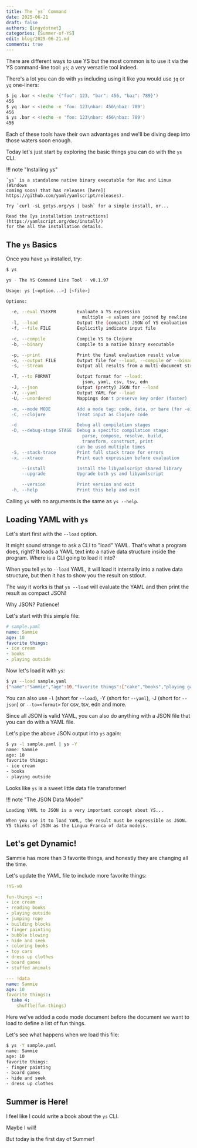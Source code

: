 ```yaml
---
title: The `ys` Command
date: 2025-06-21
draft: false
authors: [ingydotnet]
categories: [Summer-of-YS]
edit: blog/2025-06-21.md
comments: true
---
```


There are different ways to use YS but the most common is to use it via the YS
command-line tool: `ys`; a very versatile tool indeed.

There's a lot you can do with `ys` including using it like you would use `jq` or
`yq` one-liners:

```bash
$ jq .bar < <(echo '{"foo": 123, "bar": 456, "baz": 789}')
456
$ yq .bar < <(echo -e 'foo: 123\nbar: 456\nbaz: 789')
456
$ ys .bar < <(echo -e 'foo: 123\nbar: 456\nbaz: 789')
456
```

Each of these tools have their own advantages and we'll be diving deep into
those waters soon enough.

Today let's just start by exploring the basic things you can do with the `ys`
CLI.


<!-- more -->

!!! note "Installing ys"

    `ys` is a standalone native binary executable for Mac and Linux (Windows
    coming soon) that has releases [here](
    https://github.com/yaml/yamlscript/releases).

    Try `curl -sL getys.org/ys | bash` for a simple install, or...

    Read the [ys installation instructions](https://yamlscript.org/doc/install/)
    for the all the installation details.


## The `ys` Basics

Once you have `ys` installed, try:

```bash
$ ys

ys - The YS Command Line Tool - v0.1.97

Usage: ys [<option...>] [<file>]

Options:

  -e, --eval YSEXPR        Evaluate a YS expression
                             multiple -e values are joined by newline
  -l, --load               Output the (compact) JSON of YS evaluation
  -f, --file FILE          Explicitly indicate input file

  -c, --compile            Compile YS to Clojure
  -b, --binary             Compile to a native binary executable

  -p, --print              Print the final evaluation result value
  -o, --output FILE        Output file for --load, --compile or --binary
  -s, --stream             Output all results from a multi-document stream

  -T, --to FORMAT          Output format for --load:
                             json, yaml, csv, tsv, edn
  -J, --json               Output (pretty) JSON for --load
  -Y, --yaml               Output YAML for --load
  -U, --unordered          Mappings don't preserve key order (faster)

  -m, --mode MODE          Add a mode tag: code, data, or bare (for -e)
  -C, --clojure            Treat input as Clojure code

  -d                       Debug all compilation stages
  -D, --debug-stage STAGE  Debug a specific compilation stage:
                             parse, compose, resolve, build,
                             transform, construct, print
                           can be used multiple times
  -S, --stack-trace        Print full stack trace for errors
  -x, --xtrace             Print each expression before evaluation

      --install            Install the libyamlscript shared library
      --upgrade            Upgrade both ys and libyamlscript

      --version            Print version and exit
  -h, --help               Print this help and exit
```

Calling `ys` with no arguments is the same as `ys --help`.


## Loading YAML with `ys`

Let's start first with the `--load` option.

It might sound strange to ask a CLI to "load" YAML.
That's what a program does, right?
It loads a YAML text into a native data structure inside the program.
Where is a CLI going to load it into?

When you tell `ys` to `--load` YAML, it will load it internally into a native
data structure, but then it has to show you the result on stdout.

The way it works is that `ys --load` will evaluate the YAML and then print the
result as compact JSON!

Why JSON?
Patience!

Let's start with this simple file:

```yaml
# sample.yaml
name: Sammie
age: 10
favorite things:
- ice cream
- books
- playing outside
```

Now let's load it with `ys`:

```bash
$ ys --load sample.yaml
{"name":"Sammie","age":10,"favorite things":["cake","books","playing games"]}
```

You can also use `-l` (short for `--load`), -Y (short for `--yaml`), -J (short
for `--json`) or `--to=<format>` for csv, tsv, edn and more.

Since all JSON is valid YAML, you can also do anything with a JSON file that you
can do with a YAML file.

Let's pipe the above JSON output into `ys` again:

```bash
$ ys -l sample.yaml | ys -Y
name: Sammie
age: 10
favorite things:
- ice cream
- books
- playing outside
```

Looks like `ys` is a sweet little data file transformer!


!!! note "The JSON Data Model"

    Loading YAML to JSON is a very important concept about YS...

    When you use it to load YAML, the result must be expressible as JSON.
    YS thinks of JSON as the Lingua Franca of data models.


## Let's get Dynamic!

Sammie has more than 3 favorite things, and honestly they are changing all the
time.

Let's update the YAML file to include more favorite things:

```yaml
!YS-v0

fun-things =::
- ice cream
- reading books
- playing outside
- jumping rope
- building blocks
- finger painting
- bubble blowing
- hide and seek
- coloring books
- toy cars
- dress up clothes
- board games
- stuffed animals

--- !data
name: Sammie
age: 10
favorite things::
  take 4:
    shuffle(fun-things)
```

Here we've added a code mode document before the document we want to load to
define a list of fun things.

Let's see what happens when we load this file:

```bash
$ ys -Y sample.yaml
name: Sammie
age: 10
favorite things:
- finger painting
- board games
- hide and seek
- dress up clothes
```


## Summer is Here!

I feel like I could write a book about the `ys` CLI.

Maybe I will!

But today is the first day of Summer!
